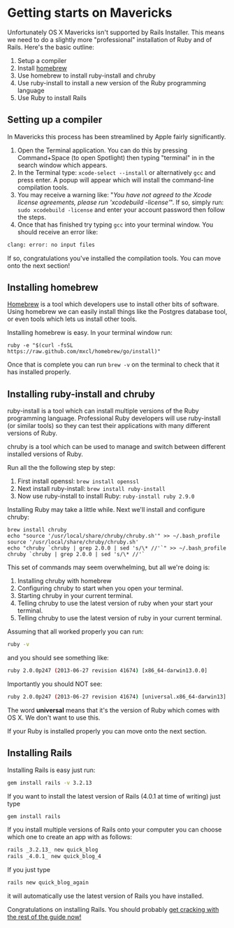 # Getting starts on Mavericks

Unfortunately OS X Mavericks isn't supported by Rails Installer. This means we need to do a slightly more "professional"
installation of Ruby and of Rails. Here's the basic outline:

1. Setup a compiler
2. Install [homebrew](http://brew.sh)
3. Use homebrew to install ruby-install and chruby
4. Use ruby-install to install a new version of the Ruby programming language
5. Use Ruby to install Rails

## Setting up a compiler

In Mavericks this process has been streamlined by Apple fairly significantly.

1. Open the Terminal application. You can do this by pressing Command+Space (to open Spotlight) then typing "terminal" in
in the search window which appears.
2. In the Terminal type: `xcode-select --install` or alternatively `gcc` and press enter. A popup will appear which will install the command-line compilation tools.
3. You may receive a warning like: "_You have not agreed to the Xcode license agreements, please run 'xcodebuild -license'_". If so, simply run: `sudo xcodebuild -license` and enter your account password then follow the steps.
4. Once that has finished try typing `gcc` into your terminal window. You should receive an error like:

```sh
clang: error: no input files
```

If so, congratulations you've installed the compilation tools. You can move onto the next section!

## Installing homebrew

[Homebrew](http://brew.sh) is a tool which developers use to install other bits of software. Using homebrew we can easily
install things like the Postgres database tool, or even tools which lets us install other tools.

Installing homebrew is easy. In your terminal window run:

```
ruby -e "$(curl -fsSL https://raw.github.com/mxcl/homebrew/go/install)"
```

Once that is complete you can run `brew -v` on the terminal to check that it has installed properly.

## Installing ruby-install and chruby

ruby-install is a tool which can install multiple versions of the Ruby programming language.
Professional Ruby developers will use ruby-install (or similar tools) so they can test their
applications with many different versions of Ruby.

chruby is a tool which can be used to manage and switch between different installed versions
of Ruby.

Run all the the following step by step:

1. First install openssl: `brew install openssl`
2. Next install ruby-install: `brew install ruby-install`
3. Now use ruby-install to install Ruby: `ruby-install ruby 2.9.0`

Installing Ruby may take a little while. Next we'll install and configure chruby:

```
brew install chruby
echo "source '/usr/local/share/chruby/chruby.sh'" >> ~/.bash_profile
source '/usr/local/share/chruby/chruby.sh'
echo "chruby `chruby | grep 2.0.0 | sed 's/\* //'`" >> ~/.bash_profile
chruby `chruby | grep 2.0.0 | sed 's/\* //'`
```

This set of commands may seem overwhelming, but all we're doing is:

1. Installing chruby with homebrew
2. Configuring chruby to start when you open your terminal.
3. Starting chruby in your current terminal.
4. Telling chruby to use the latest version of ruby when your start your terminal.
5. Telling chruby to use the latest version of ruby in your current terminal.

Assuming that all worked properly you can run:

```sh
ruby -v
```

and you should see something like:

```sh
ruby 2.0.0p247 (2013-06-27 revision 41674) [x86_64-darwin13.0.0]
```

Importantly you should NOT see:

```sh
ruby 2.0.0p247 (2013-06-27 revision 41674) [universal.x86_64-darwin13]
```

The word __universal__ means that it's the version of Ruby which comes with OS X.
We don't want to use this.

If your Ruby is installed properly you can move onto the next section.

## Installing Rails

Installing Rails is easy just run:

```sh
gem install rails -v 3.2.13
```

If you want to install the latest version of Rails (4.0.1 at time of writing) just type

```sh
gem install rails
```

If you install multiple versions of Rails onto your computer you can choose which one
to create an app with as follows:

```sh
rails _3.2.13_ new quick_blog
rails _4.0.1_ new quick_blog_4
```

If you just type

```sh
rails new quick_blog_again
```

it will automatically use the latest version of Rails you have installed.

Congratulations on installing Rails. You should probably [get cracking with the rest of the guide now!](/guides/installfest/getting_started)


